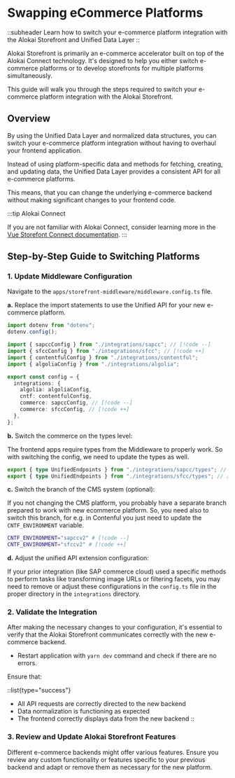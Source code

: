 # Swapping eCommerce Platforms

::subheader
Learn how to switch your e-commerce platform integration with the Alokai Storefront and Unified Data Layer
::

Alokai Storefront is primarily an e-commerce accelerator built on top of the Alokai Connect technology. It's designed to help you either switch e-commerce platforms or to develop storefronts for multiple platforms simultaneously.

This guide will walk you through the steps required to switch your e-commerce platform integration with the Alokai Storefront.

## Overview

By using the Unified Data Layer and normalized data structures, you can switch your e-commerce platform integration without having to overhaul your frontend application.

Instead of using platform-specific data and methods for fetching, creating, and updating data, the Unified Data Layer provides a consistent API for all e-commerce platforms.

This means, that you can change the underlying e-commerce backend without making significant changes to your frontend code.

:::tip Alokai Connect

If you are not familiar with Alokai Connect, consider learning more in the [Vue Storefont Connect documentation](https://docs.alokai.com/).
:::

## Step-by-Step Guide to Switching Platforms

### 1. Update Middleware Configuration

Navigate to the `apps/storefront-middleware/middleware.config.ts` file.

**a.** Replace the import statements to use the Unified API for your new e-commerce platform.

```ts [/middleware.config.ts]
import dotenv from "dotenv";
dotenv.config();

import { sapccConfig } from "./integrations/sapcc"; // [!code --]
import { sfccConfig } from "./integrations/sfcc"; // [!code ++]
import { contentfulConfig } from "./integrations/contentful";
import { algoliaConfig } from "./integrations/algolia";

export const config = {
  integrations: {
    algolia: algoliaConfig,
    cntf: contentfulConfig,
    commerce: sapccConfig, // [!code --]
    commerce: sfccConfig, // [!code ++]
  },
};

```

**b.**  Switch the commerce on the types level:

The frontend apps require types from the Middleware to properly work. So with switching the config, we need to update the types as well.

```ts [/types.ts]
export { type UnifiedEndpoints } from "./integrations/sapcc/types"; // [!code --]
export { type UnifiedEndpoints } from "./integrations/sfcc/types"; // [!code ++]
```

**c.**  Switch the branch of the CMS system (optional):

If you not changing the CMS platform, you probably have a separate branch prepared to work with new ecommerce platform. So, you need also to switch this branch, for e.g. in Contenful you just need to update the `CNTF_ENVIRONMENT` variable.

```bash [/.env]
CNTF_ENVIRONMENT="sapccv2" # [!code --]
CNTF_ENVIRONMENT="sfccv2" # [!code ++]
```

**d.**  Adjust the unified API extension configuration:

If your prior integration (like SAP commerce cloud) used a specific methods to perform tasks like transforming image URLs or filtering facets, you may need to remove or adjust these configurations in the `config.ts` file in the proper directory in the `integrations` directory.

### 2. Validate the Integration

After making the necessary changes to your configuration, it's essential to verify that the Alokai Storefront communicates correctly with the new e-commerce backend.

- Restart application with `yarn dev` command and check if there are no errors.

Ensure that:

::list{type="success"}

- All API requests are correctly directed to the new backend
- Data normalization is functioning as expected
- The frontend correctly displays data from the new backend
::

### 3. Review and Update Alokai Storefront Features

Different e-commerce backends might offer various features. Ensure you review any custom functionality or features specific to your previous backend and adapt or remove them as necessary for the new platform.
